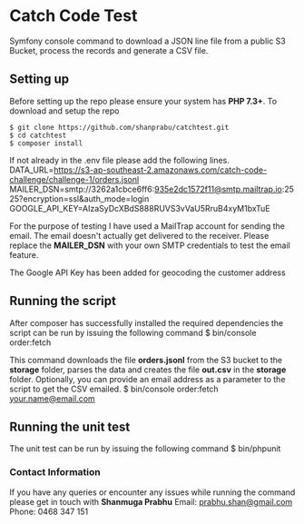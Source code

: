 # Catch Code Test
Symfony console command to download a JSON line file from a public S3 Bucket, process the records and generate a CSV file.

## Setting up
Before setting up the repo please ensure your system has **PHP 7.3+**. To download and setup the repo

    $ git clone https://github.com/shanprabu/catchtest.git
    $ cd catchtest
    $ composer install

If not already in the .env file please add the following lines.
    DATA_URL=https://s3-ap-southeast-2.amazonaws.com/catch-code-challenge/challenge-1/orders.jsonl
    MAILER_DSN=smtp://3262a1cbce6ff6:935e2dc1572f11@smtp.mailtrap.io:2525?encryption=ssl&auth_mode=login
    GOOGLE_API_KEY=AIzaSyDcXBdS888RUVS3vVaU5RruB4xyM1bxTuE

For the purpose of testing I have used a MailTrap account for sending the email. The email doesn't actually get delivered to the receiver. Please replace the **MAILER_DSN** with your own SMTP credentials to test the email feature.

The Google API Key has been added for geocoding the customer address
## Running the script
After composer has successfully installed the required dependencies the script can be run by issuing the following command
    $ bin/console order:fetch

This command downloads the file **orders.jsonl** from the S3 bucket to the **storage** folder, parses the data and creates the file **out.csv** in the **storage** folder.
Optionally, you can provide an email address as a parameter to the script to get the CSV emailed.
    $ bin/console order:fetch your.name@email.com

## Running the unit test
The unit test can be run by issuing the following command
    $ bin/phpunit

### Contact Information
If you have any queries or encounter any issues while running the command please get in touch with
**Shanmuga Prabhu**
Email: <prabhu.shan@gmail.com>
Phone: 0468 347 151
